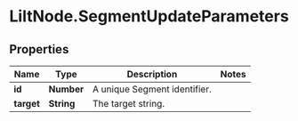 # LiltNode.SegmentUpdateParameters

## Properties

Name | Type | Description | Notes
------------ | ------------- | ------------- | -------------
**id** | **Number** | A unique Segment identifier. | 
**target** | **String** | The target string. | 


